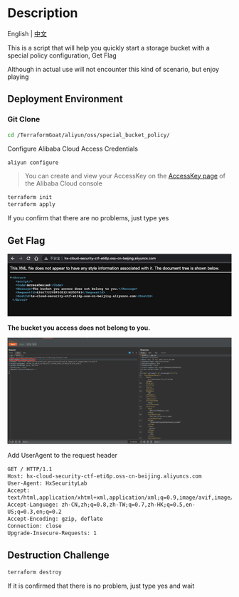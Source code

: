 # Description

English | [中文](./README_CN.md)

This is a script that will help you quickly start a storage bucket with a special policy configuration, Get Flag

Although in actual use will not encounter this kind of scenario, but enjoy playing

## Deployment Environment

### Git Clone

```bash
cd /TerraformGoat/aliyun/oss/special_bucket_policy/
```

Configure Alibaba Cloud Access Credentials

```shell
aliyun configure
```

> You can create and view your AccessKey on the [AccessKey page](https://ram.console.aliyun.com/manage/ak) of the Alibaba Cloud console

```BASH
terraform init
terraform apply
```

If you confirm that there are no problems, just type yes

## Get Flag

![image-20220425182550091](../../../images/image-20220425182550091.png)

**The bucket you access does not belong to you.**

![image-20220425182750630](../../../images/image-20220425182750630.png)

Add UserAgent to the request header

```http
GET / HTTP/1.1
Host: hx-cloud-security-ctf-eti6p.oss-cn-beijing.aliyuncs.com
User-Agent: HxSecurityLab
Accept: text/html,application/xhtml+xml,application/xml;q=0.9,image/avif,image/webp,*/*;q=0.8
Accept-Language: zh-CN,zh;q=0.8,zh-TW;q=0.7,zh-HK;q=0.5,en-US;q=0.3,en;q=0.2
Accept-Encoding: gzip, deflate
Connection: close
Upgrade-Insecure-Requests: 1
```

## Destruction Challenge

```bash
terraform destroy
```

If it is confirmed that there is no problem, just type yes and wait
